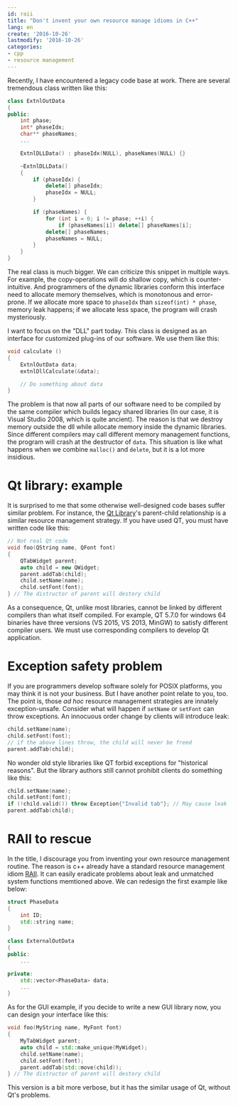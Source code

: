 ```yaml
---
id: raii
title: "Don't invent your own resource manage idioms in C++" 
lang: en
create: '2016-10-26'
lastmodify: '2016-10-26'
categories:
- cpp
- resource management
---
```



Recently, I have encountered a legacy code base at work. There are several tremendous class written like this:

```cpp
class ExtnlOutData
{
public:
    int phase;
    int* phaseIdx;
    char** phaseNames;
    ...

    ExtnlDLLData() : phaseIdx(NULL), phaseNames(NULL) {}

    ~ExtnlDLLData()
    {
        if (phaseIdx) {
            delete[] phaseIdx;
            phaseIdx = NULL;
        }

        if (phaseNames) {
            for (int i = 0; i != phase; ++i) {
                if (phaseNames[i]) delete[] phaseNames[i];
            delete[] phaseNames;
            phaseNames = NULL;
        }
    }
}
```

The real class is much bigger. We can criticize this snippet in multiple ways. For example, the copy-operations will do shallow copy, which is counter-intuitive. And programmers of the dynamic libraries conform this interface need to allocate memory themselves, which is monotonous and error-prone. If we allocate more space to `phaseIdx` than `sizeof(int) * phase`, memory leak happens; if we allocate less space, the program will crash mysteriously.

I want to focus on the "DLL" part today. This class is designed as an interface for customized plug-ins of our software. We use them like this:

```cpp
void calculate ()
{
    ExtnlOutData data;
    extnlDllCalculate(&data);

    // Do something about data
}
```

The problem is that now all parts of our software need to be compiled by the same compiler which builds legacy shared libraries (In our case, it is Visual Studio 2008, which is quite ancient). The reason is that we destroy memory outside the dll while allocate memory inside the dynamic libraries. Since different compilers may call different memory management functions, the program will crash at the destructor of `data`. This situation is like what happens when we combine `malloc()` and `delete`, but it is a lot more insidious.


# Qt library: example

It is surprised to me that some otherwise well-designed code bases suffer similar problem. For instance, the [Qt Library](http://www.qt-project.org)'s parent-child relationship is a similar resource management strategy. If you have used QT, you must have written code like this:

```cpp
// Not real Qt code
void foo(QString name, QFont font)
{
    QTabWidget parent;
    auto child = new QWidget;
    parent.addTab(child);
    child.setName(name);
    child.setFont(font);
} // The distructor of parent will destory child
```

As a consequence, Qt, unlike most libraries, cannot be linked by different compilers than what itself compiled. For example, QT 5.7.0 for windows 64 binaries have three versions (VS 2015, VS 2013, MinGW) to satisfy different compiler users. We must use corresponding compilers to develop Qt application.

# Exception safety problem

If you are programmers develop software solely for POSIX platforms, you may think it is not your business. But I have another point relate to you, too. The point is, those *ad hoc* resource management strategies are innately exception-unsafe. Consider what will happen if `setName` or `setFont` can throw exceptions. An innocuous order change by clients will introduce leak:

```c++
child.setName(name);
child.setFont(font);
// if the above lines throw, the child will never be freed
parent.addTab(child);
```

No wonder old style libraries like QT forbid exceptions for "historical reasons". But the library authors still cannot prohibit clients do something like this:

```c++
child.setName(name);
child.setFont(font);
if (!child.valid()) throw Exception{"Invalid tab"}; // May cause leak
parent.addTab(child);
```


# RAII to rescue

In the title, I discourage you from inventing your own resource management routine. The reason is c++ already have a standard resource management idiom [RAII](https://en.wikipedia.org/wiki/Resource_acquisition_is_initialization). It can easily eradicate problems about leak and unmatched system functions memtioned above. We can redesign the first example like below:

```cpp
struct PhaseData
{
    int ID;
    std::string name;
}

class ExternalOutData
{
public:
    ...

private:
    std::vector<PhaseData> data;
    ...
}
```

As for the GUI example, if you decide to write a new GUI library now, you can design your interface like this:

```cpp
void foo(MyString name, MyFont font)
{
    MyTabWidget parent;
    auto child = std::make_unique(MyWidget);
    child.setName(name);
    child.setFont(font);
    parent.addTab(std::move(child));
} // The distructor of parent will destory child
```

This version is a bit more verbose, but it has the similar usage of Qt, without Qt's problems.
